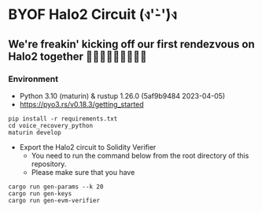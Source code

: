 # BYOF Halo2 Circuit (ง'̀-'́)ง
## We're freakin' kicking off our first rendezvous on Halo2 together 🏃🏻🏃🏼🏃🏽🏃🏾🏃

### Environment
* Python 3.10 (maturin) & rustup 1.26.0 (5af9b9484 2023-04-05)
* https://pyo3.rs/v0.18.3/getting_started
```shell
pip install -r requirements.txt
cd voice_recovery_python
maturin develop
```
* Export the Halo2 circuit to Solidity Verifier
  * You need to run the command below from the root directory of this repository.
  * Please make sure that you have
```
cargo run gen-params --k 20
cargo run gen-keys
cargo run gen-evm-verifier
```